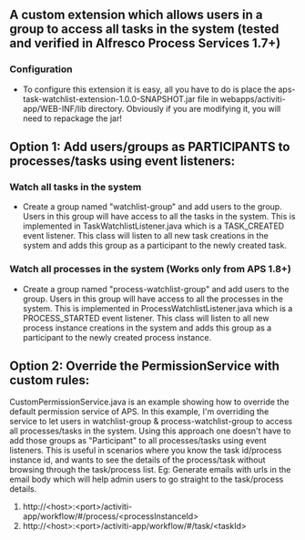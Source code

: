 
## A custom extension which allows users in a group to access all tasks in the system (tested and verified in Alfresco Process Services 1.7+)

### Configuration 

* To configure this extension it is easy, all you have to do is place the aps-task-watchlist-extension-1.0.0-SNAPSHOT.jar file in webapps/activiti-app/WEB-INF/lib directory. Obviously if you are modifying it, you will need to repackage the jar!

## Option 1: Add users/groups as PARTICIPANTS to processes/tasks using event listeners:

### Watch all tasks in the system
* Create a group named "watchlist-group" and add users to the group. Users in this group will have access to all the tasks in the system. This is implemented in TaskWatchlistListener.java which is a TASK_CREATED event listener. This class will listen to all new task creations in the system and adds this group as a participant to the newly created task.


### Watch all processes in the system (Works only from APS 1.8+)

* Create a group named "process-watchlist-group" and add users to the group. Users in this group will have access to all the processes in the system. This is implemented in ProcessWatchlistListener.java which is a PROCESS_STARTED event listener. This class will listen to all new process instance creations in the system and adds this group as a participant to the newly created process instance.

## Option 2: Override the PermissionService with custom rules:
CustomPermissionService.java is an example showing how to override the default permission service of APS. In this example, I'm overriding the service to let users in watchlist-group & process-watchlist-group to access all processes/tasks in the system. Using this approach one doesn't have to add those groups as "Participant" to all processes/tasks using event listeners. This is useful in scenarios where you know the task id/process instance id, and wants to see the details of the process/task without browsing through the task/process list. Eg: Generate emails with urls in the email body which will help admin users to go straight to the task/process details.

1. http://\<host\>:\<port\>/activiti-app/workflow/#/process/\<processInstanceId\>
2. http://\<host\>:\<port\>/activiti-app/workflow/#/task/\<taskId\>





